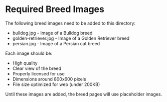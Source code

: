 # Required Breed Images

The following breed images need to be added to this directory:

-   bulldog.jpg - Image of a Bulldog breed
-   golden-retriever.jpg - Image of a Golden Retriever breed
-   persian.jpg - Image of a Persian cat breed

Each image should be:

-   High quality
-   Clear view of the breed
-   Properly licensed for use
-   Dimensions around 800x600 pixels
-   File size optimized for web (under 200KB)

Until these images are added, the breed pages will use placeholder images.
